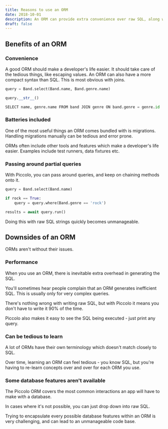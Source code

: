 ```yaml
---
title: Reasons to use an ORM
date: 2018-10-01
description: An ORM can provide extra convenience over raw SQL, along with tools such as migrations.
draft: false
---
```


## Benefits of an ORM

### Convenience

A good ORM should make a developer's life easier. It should take care of the tedious things, like escaping values. An ORM can also have a more compact syntax than SQL. This is most obvious with joins.

```python
query = Band.select(Band.name, Band.genre.name)

query.__str__()

SELECT name, genre.name FROM band JOIN genre ON band.genre = genre.id

```

### Batteries included

One of the most useful things an ORM comes bundled with is migrations. Handling migrations manually can be tedious and error prone.

ORMs often include other tools and features which make a developer's life easier. Examples include test runners, data fixtures etc.

### Passing around partial queries

With Piccolo, you can pass around queries, and keep on chaining methods onto it.

```python
query = Band.select(Band.name)

if rock == True:
    query = query.where(Band.genre == 'rock')

results = await query.run()

```

Doing this with raw SQL strings quickly becomes unmanageable.

## Downsides of an ORM

ORMs aren't without their issues.

### Performance

When you use an ORM, there is inevitable extra overhead in generating the SQL.

You'll sometimes hear people complain that an ORM generates inefficient SQL. This is usually only for very complex queries.

There's nothing wrong with writing raw SQL, but with Piccolo it means you don't have to write it 90% of the time.

Piccolo also makes it easy to see the SQL being executed - just print any query.

### Can be tedious to learn

A lot of ORMs have their own terminology which doesn't match closely to SQL.

Over time, learning an ORM can feel tedious - you know SQL, but you're having to re-learn concepts over and over for each ORM you use.

### Some database features aren't available

The Piccolo ORM covers the most common interactions an app will have to make with a database.

In cases where it's not possible, you can just drop down into raw SQL.

Trying to encapsulate every possible database features within an ORM is very challenging, and can lead to an unmanageable code base.
